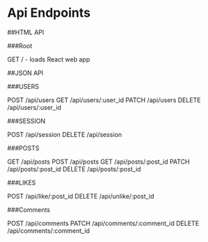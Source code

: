 # Api Endpoints


##HTML API

###Root

GET / - loads React web app


##JSON API

###USERS

POST /api/users
GET /api/users/:user_id
PATCH /api/users
DELETE /api/users/:user_id

###SESSION

POST /api/session
DELETE /api/session

###POSTS

GET /api/posts
POST /api/posts
GET /api/posts/:post_id
PATCH /api/posts/:post_id
DELETE /api/posts/:post_id

###LIKES

POST /api/like/:post_id
DELETE /api/unlike/:post_id

###Comments

POST /api/comments
PATCH /api/comments/:comment_id
DELETE /api/comments/:comment_id
